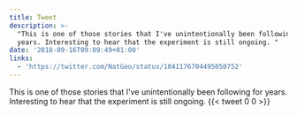 ```yaml
---
title: Tweet
description: >-
  "This is one of those stories that I've unintentionally been following for
  years. Interesting to hear that the experiment is still ongoing. "
date: '2018-09-16T09:09:49+01:00'
links:
  - 'https://twitter.com/NatGeo/status/1041176704495050752'
---
```

This is one of those stories that I've unintentionally been following for years. Interesting to hear that the experiment is still ongoing. 
      {{< tweet 0 0 >}}
    
